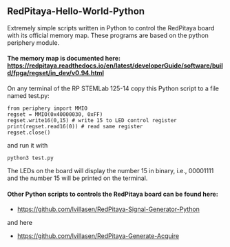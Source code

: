 ## RedPitaya-Hello-World-Python
Extremely simple scripts written in Python to control the RedPitaya board with its official memory map. These programs are based on the python periphery module.


#### The memory map is documented here: https://redpitaya.readthedocs.io/en/latest/developerGuide/software/build/fpga/regset/in_dev/v0.94.html

On any terminal of the RP STEMLab 125-14 copy this Python script to a file named test.py:

```
from periphery import MMIO
regset = MMIO(0x40000030, 0xFF)
regset.write16(0,15) # write 15 to LED control register
print(regset.read16(0)) # read same register 
regset.close()
```

and run it with 

```
python3 test.py
```

The LEDs on the board will display the number 15 in binary, i.e., 00001111 and the number 15 will be printed on the terminal.




#### Other Python scripts to controls the RedPitaya board can be found here:
- https://github.com/lvillasen/RedPitaya-Signal-Generator-Python

and here

- https://github.com/lvillasen/RedPitaya-Generate-Acquire
